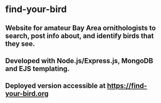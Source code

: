 # find-your-bird

## Website for amateur Bay Area ornithologists to search, post info about, and identify birds that they see.
## Developed with Node.js/Express.js, MongoDB and EJS templating.
## Deployed version accessible at https://find-your-bird.org
